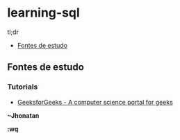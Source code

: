 # learning-sql


tl;dr
- [Fontes de estudo](#fontes-de-estudo)

## Fontes de estudo

### Tutorials
- [GeeksforGeeks - A computer science portal for geeks](http://www.geeksforgeeks.org/sql-tutorial/)


**~Jhonatan**

**:wq**
